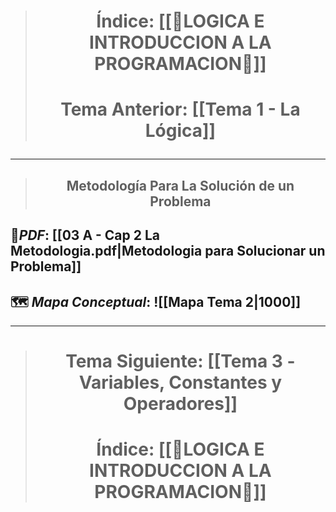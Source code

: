 > # <p align = "center">Índice: [[🔧LOGICA E INTRODUCCION A LA PROGRAMACION🔧]]</p>
> # <p align = "center"> Tema Anterior: [[Tema 1 - La Lógica]]</p>
---

> ## <p align = "center"> Metodología Para La Solución de un Problema</p>

## 🔖_PDF_: [[03 A - Cap 2 La Metodologia.pdf|Metodologia para Solucionar un Problema]]

## 🗺️ _Mapa Conceptual_: ![[Mapa Tema 2|1000]]

---

> # <p align = "center"> Tema Siguiente: [[Tema 3 - Variables, Constantes y Operadores]]</p>
> # <p align = "center">Índice: [[🔧LOGICA E INTRODUCCION A LA PROGRAMACION🔧]]</p>